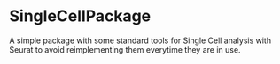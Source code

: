 # SingleCellPackage

A simple package with some standard tools for Single Cell analysis with Seurat to avoid reimplementing them everytime they are in use.

